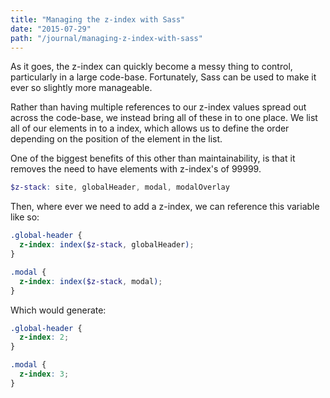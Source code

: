 ```yaml
---
title: "Managing the z-index with Sass"
date: "2015-07-29"
path: "/journal/managing-z-index-with-sass"
---
```

As it goes, the z-index can quickly become a messy thing to control, particularly in a large code-base. Fortunately, Sass can be used to make it ever so slightly more manageable.

Rather than having multiple references to our z-index values spread out across the code-base, we instead bring all of these in to one place. We list all of our elements in to a index, which allows us to define the order depending on the position of the element in the list.

One of the biggest benefits of this other than maintainability, is that it removes the need to have elements with z-index's of 99999.

```scss
$z-stack: site, globalHeader, modal, modalOverlay
```

Then, where ever we need to add a z-index, we can reference this variable like so:

```scss
.global-header {
  z-index: index($z-stack, globalHeader);
}

.modal {
  z-index: index($z-stack, modal);
}
```

Which would generate:

```css
.global-header {
  z-index: 2;
}

.modal {
  z-index: 3;
}
```
